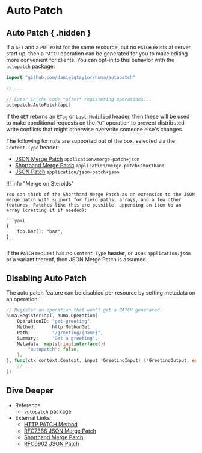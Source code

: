 # Auto Patch

## Auto Patch { .hidden }

If a `GET` and a `PUT` exist for the same resource, but no `PATCH` exists at server start up, then a `PATCH` operation can be generated for you to make editing more convenient for clients. You can opt-in to this behavior with the `autopatch` package:

```go
import "github.com/danielgtaylor/huma/autopatch"

// ...

// Later in the code *after* registering operations...
autopatch.AutoPatch(api)
```

If the `GET` returns an `ETag` or `Last-Modified` header, then these will be used to make conditional requests on the `PUT` operation to prevent distributed write conflicts that might otherwise overwrite someone else's changes.

The following formats are supported out of the box, selected via the `Content-Type` header:

-   [JSON Merge Patch](https://datatracker.ietf.org/doc/html/rfc7386) `application/merge-patch+json`
-   [Shorthand Merge Patch](https://rest.sh/#/shorthand?id=patch-partial-update) `application/merge-patch+shorthand`
-   [JSON Patch](https://www.rfc-editor.org/rfc/rfc6902.html) `application/json-patch+json`

!!! info "Merge on Steroids"

    You can think of the Shorthand Merge Patch as an extension to the JSON merge patch with support for field paths, arrays, and a few other features. Patches like this are possible, appending an item to an array (creating it if needed):

    ```yaml
    {
    	foo.bar[]: "baz",
    }
    ```

If the `PATCH` request has no `Content-Type` header, or uses `application/json` or a variant thereof, then JSON Merge Patch is assumed.

## Disabling Auto Patch

The auto patch feature can be disabled per resource by setting metadata on an operation:

```go title="code.go" hl_lines="7-9"
// Register an operation that won't get a PATCH generated.
huma.Register(api, huma.Operation{
	OperationID: "get-greeting",
	Method:      http.MethodGet,
	Path:        "/greeting/{name}",
	Summary:     "Get a greeting",
	Metadata: map[string]interface{}{
		"autopatch": false,
	},
}, func(ctx context.Context, input *GreetingInput) (*GreetingOutput, error) {
	// ...
})
```

## Dive Deeper

-   Reference
    -   [`autopatch`](https://pkg.go.dev/github.com/danielgtaylor/huma/v2/autopatch) package
-   External Links
    -   [HTTP PATCH Method](https://developer.mozilla.org/en-US/docs/Web/HTTP/Methods/PATCH)
    -   [RFC7386 JSON Merge Patch](https://datatracker.ietf.org/doc/html/rfc7386)
    -   [Shorthand Merge Patch](https://rest.sh/#/shorthand?id=patch-partial-update)
    -   [RFC6902 JSON Patch](https://www.rfc-editor.org/rfc/rfc6902.html)
